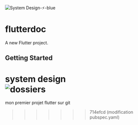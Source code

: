![System Design-⚡-blue](https://github.com/user-attachments/assets/dbdb343e-b5e9-43ee-bf42-994d9f65344c)

# flutterdoc

A new Flutter project.

## Getting Started

system design  
![dossiers](https://github.com/user-attachments/assets/848b8a55-17c5-48fa-af77-b7e6399b7e41)
=======
mon premier projet flutter sur git
>>>>>>> 714efcd (modification pubspec.yaml)
